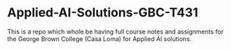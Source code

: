 # Applied-AI-Solutions-GBC-T431
This is a repo which whole be having full course notes and assignments for the George Brown College (Casa Loma) for Applied AI solutions. 
